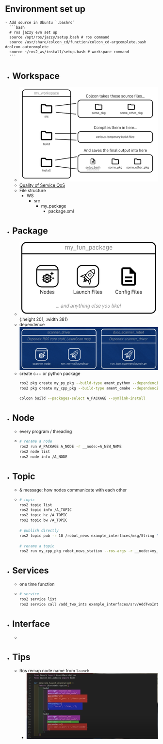 # Environment set up
	- Add source in Ubuntu `.bashrc`
	  ```bash
	  # ros jazzy evn set up
	  source /opt/ros/jazzy/setup.bash # ros command
	  source /usr/share/colcon_cd/function/colcon_cd-argcomplete.bash #colcon autocomplete
	  source ~/ros2_ws/install/setup.bash # workspace command
	  ```
- # Workspace
	- ![image.png](../assets/image_1686261313552_0.png)
	- [Quality of Service QoS](https://docs.ros.org/en/foxy/Concepts/About-Quality-of-Service-Settings.html)
	- File structure
		- WS
			- src
				- my_package
					- package.xml
- # Package
	- ![image.png](../assets/image_1686260792774_0.png){:height 201, :width 381}
	- dependence
	  ![image.png](../assets/image_1686260853143_0.png)
	- create c++ or python package
	  ```bash
	  ros2 pkg create my_py_pkg --build-type ament_python --dependencies rclpy
	  ros2 pkg create my_cpp_pkg --build-type ament_cmake --dependencies rclcpp
	  
	  colcon build --packages-select A_PACKAGE --symlink-install
	  ```
- # Node
	- every program / threading
	- ```bash
	  # rename a node
	  ros2 run A_PACKAGE A_NODE -r __node:=A_NEW_NAME
	  ros2 node list
	  ros2 node info /A_NODE
	  ```
- # Topic
	- & message: how nodes communicate with each other
	- ```bash
	  # topic
	  ros2 topic list
	  ros2 topic info /A_TOPIC
	  ros2 topic hz /A_TOPIC
	  ros2 topic bw /A_TOPIC
	  
	  # publish directly
	  ros2 topic pub -r 10 /robot_news example_interfaces/msg/String "{data: 'hello from termina'}"
	  
	  # rename a topic
	  ros2 run my_cpp_pkg robot_news_station --ros-args -r __node:=my_station -r robot_news:=my_news
	  ```
- # Services
	- one time function
	- ```bash
	  # service
	  ros2 service list
	  ros2 service call /add_two_ints example_interfaces/srv/AddTwoInts  "{a: 2,b: 4}"
	  ```
- # Interface
	- ```bash
	  ```
- # Tips
	- Ros remap node name from `launch`
		- ![image.png](../assets/image_1686260428021_0.png)